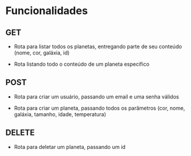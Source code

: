 # Funcionalidades

## GET

- Rota para listar todos os planetas, entregando parte de seu conteúdo (nome, cor, galáxia, id)

- Rota listando todo o conteúdo de um planeta especifico

## POST

- Rota para criar um usuário, passando um email e uma senha válidos

- Rota para criar um planeta, passando todos os parâmetros (cor, nome, galáxia, tamanho, idade, temperatura)

## DELETE

- Rota para deletar um planeta, passando um id